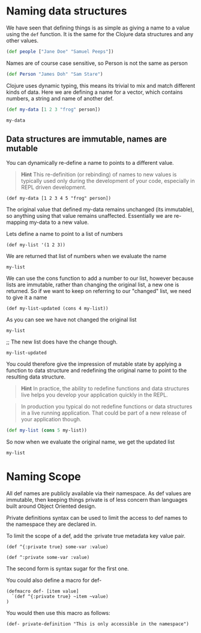 # Naming data structures

  We have seen that defining things is as simple as giving a name to a value using the `def` function.  It is the same for the Clojure data structures and any other values.

```clojure
(def people ["Jane Doe" "Samuel Peeps"])
```

Names are of course case sensitive, so Person is not the same as person

```clojure
(def Person "James Doh" "Sam Stare")
```

Clojure uses dynamic typing, this means its trivial to mix and match different kinds of data.  Here we are defining a name for a vector, which contains numbers, a string and name of another def.

```clojure
(def my-data [1 2 3 "frog" person])

my-data
```

## Data structures are immutable, names are mutable

  You can dynamically re-define a name to points to a different value.

> **Hint** This re-definition (or rebinding) of names to new values is typically used only during the development of your code, especially in REPL driven development.

```
(def my-data [1 2 3 4 5 "frog" person])
```

The original value that defined my-data remains unchanged (its immutable), so anything using that value remains unaffected.  Essentially we are re-mapping my-data to a new value.

Lets define a name to point to a list of numbers

```
(def my-list '(1 2 3))
```

We are returned that list of numbers when we evaluate the name

```
my-list
```

We can use the cons function to add a number to our list, however because lists are immutable, rather than changing the original list, a new one is returned.  So if we want to keep on referring to our "changed" list, we need to give it a name

```
(def my-list-updated (cons 4 my-list))
```

As you can see we have not changed the original list

```
my-list
```

;; The new list does have the change though.

```
my-list-updated
```

You could therefore give the impression of mutable state by applying a function to data structure and redefining the original name to point to the resulting data structure.

> **Hint** In practice, the ability to redefine functions and data structures live helps you develop your application quickly in the REPL.

> In production you typical do not redefine functions or data structures in a live running application.  That could be part of a new release of your application though.

```clojure
(def my-list (cons 5 my-list))
```

So now when we evaluate the original name, we get the updated list

```
my-list
```

# Naming Scope

All def names are publicly available via their namespace.  As def values are immutable, then keeping things private is of less concern than languages built around Object Oriented design.

Private definitions syntax can be used to limit the access to def names to the namespace they are declared in.

To limit the scope of a def, add the :private true metadata key value pair.

```
(def ^{:private true} some-var :value)

(def ^:private some-var :value)
```

The second form is syntax sugar for the first one.

You could also define a macro for def-

```
(defmacro def- [item value]
  `(def ^{:private true} ~item ~value)
)
```

You would then use this macro as follows:

```
(def- private-definition "This is only accessible in the namespace")
```
